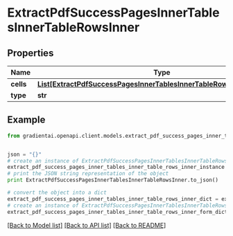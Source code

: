 # ExtractPdfSuccessPagesInnerTablesInnerTableRowsInner


## Properties
Name | Type | Description | Notes
------------ | ------------- | ------------- | -------------
**cells** | [**List[ExtractPdfSuccessPagesInnerTablesInnerTableRowsInnerCellsInner]**](ExtractPdfSuccessPagesInnerTablesInnerTableRowsInnerCellsInner.md) |  | 
**type** | **str** |  | 

## Example

```python
from gradientai.openapi.client.models.extract_pdf_success_pages_inner_tables_inner_table_rows_inner import ExtractPdfSuccessPagesInnerTablesInnerTableRowsInner


json = "{}"
# create an instance of ExtractPdfSuccessPagesInnerTablesInnerTableRowsInner from a JSON string
extract_pdf_success_pages_inner_tables_inner_table_rows_inner_instance = ExtractPdfSuccessPagesInnerTablesInnerTableRowsInner.from_json(json)
# print the JSON string representation of the object
print ExtractPdfSuccessPagesInnerTablesInnerTableRowsInner.to_json()

# convert the object into a dict
extract_pdf_success_pages_inner_tables_inner_table_rows_inner_dict = extract_pdf_success_pages_inner_tables_inner_table_rows_inner_instance.to_dict()
# create an instance of ExtractPdfSuccessPagesInnerTablesInnerTableRowsInner from a dict
extract_pdf_success_pages_inner_tables_inner_table_rows_inner_form_dict = extract_pdf_success_pages_inner_tables_inner_table_rows_inner.from_dict(extract_pdf_success_pages_inner_tables_inner_table_rows_inner_dict)
```
[[Back to Model list]](../README.md#documentation-for-models) [[Back to API list]](../README.md#documentation-for-api-endpoints) [[Back to README]](../README.md)


